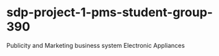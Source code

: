# sdp-project-1-pms-student-group-390
Publicity and Marketing business system Electronic Appliances

